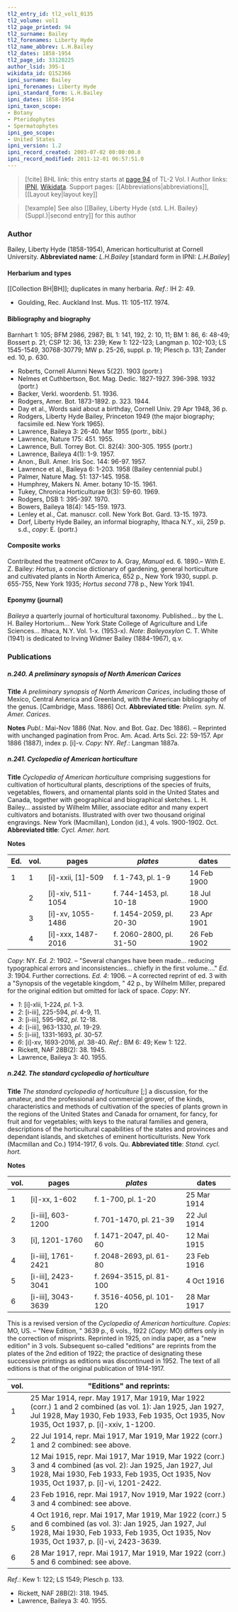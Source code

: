 ```yaml
---
tl2_entry_id: tl2_vol1_0135
tl2_volume: vol1
tl2_page_printed: 94
tl2_surname: Bailey
tl2_forenames: Liberty Hyde
tl2_name_abbrev: L.H.Bailey
tl2_dates: 1858-1954
tl2_page_id: 33120225
author_lsid: 395-1
wikidata_id: Q152366
ipni_surname: Bailey
ipni_forenames: Liberty Hyde
ipni_standard_form: L.H.Bailey
ipni_dates: 1858-1954
ipni_taxon_scope: 
- Botany
- Pteridophytes
- Spermatophytes
ipni_geo_scope: 
- United States
ipni_version: 1.2
ipni_record_created: 2003-07-02 00:00:00.0
ipni_record_modified: 2011-12-01 06:57:51.0
---
```


> [!cite] BHL link: this entry starts at [page 94](https://www.biodiversitylibrary.org/page/33120225) of TL-2 Vol. I
> Author links: [IPNI](https://www.ipni.org/a/395-1), [Wikidata](https://www.wikidata.org/wiki/Q152366). Support pages: [[Abbreviations|abbreviations]], [[Layout key|layout key]]

> [!example] See also [[Bailey, Liberty Hyde {std. L.H. Bailey} (Suppl.)|second entry]] for this author

### Author

Bailey, Liberty Hyde (1858-1954), American horticulturist at Cornell University. 
**Abbreviated name**: *L.H.Bailey* \[standard form in IPNI: *L.H.Bailey*\]

#### Herbarium and types

[[Collection BH|BH]]; duplicates in many herbaria.
*Ref*.: IH 2: 49.
- Goulding, Rec. Auckland Inst. Mus. 11: 105-117. 1974.

#### Bibliography and biography

Barnhart 1: 105; BFM 2986, 2987; BL 1: 141, 192, 2: 10, 11; BM 1: 86, 6: 48-49; Bossert p. 21; CSP 12: 36, 13: 239; Kew 1: 122-123; Langman p. 102-103; LS 1545-1549, 30768-30779; MW p. 25-26, suppl. p. 19; Plesch p. 131; Zander ed. 10, p. 630.
- Roberts, Cornell Alumni News 5(22). 1903 (portr.)
- Nelmes et Cuthbertson, Bot. Mag. Dedic. 1827-1927. 396-398. 1932 (portr.)
- Backer, Verkl. woordenb. 51. 1936.
- Rodgers, Amer. Bot. 1873-1892. p. 323. 1944.
- Day et al., Words said about a birthday, Cornell Univ. 29 Apr 1948, 36 p.
- Rodgers, Liberty Hyde Bailey, Princeton 1949 (the major biography; facsimile ed. New York 1965).
- Lawrence, Baileya 3: 26-40. Mar 1955 (portr., bibl.)
- Lawrence, Nature 175: 451. 1955.
- Lawrence, Bull. Torrey Bot. Cl. 82(4): 300-305. 1955 (portr.)
- Lawrence, Baileya 4(1): 1-9. 1957.
- Anon., Bull. Amer. Iris Soc. 144: 96-97. 1957.
- Lawrence et al., Baileya 6: 1-203. 1958 (Bailey centennial publ.)
- Palmer, Nature Mag. 51: 137-145. 1958.
- Humphrey, Makers N. Amer. botany 10-15. 1961.
- Tukey, Chronica Horticulturae 9(3): 59-60. 1969.
- Rodgers, DSB 1: 395-397. 1970.
- Bowers, Baileya 18(4): 145-159. 1973.
- Lenley et al., Cat. manuscr. coll. New York Bot. Gard. 13-15. 1973.
- Dorf, Liberty Hyde Bailey, an informal biography, Ithaca N.Y., xii, 259 p. s.d., *copy*: E. (portr.)

#### Composite works

Contributed the treatment of*Carex* to A. Gray, *Manual* ed. 6. 1890.– With E. Z. Bailey: *Hortus*, a concise dictionary of gardening, general horticulture and cultivated plants in North America, 652 p., New York 1930, suppl. p. 655-755, New York 1935; *Hortus second* 778 p., New York 1941.

#### Eponymy (journal)

*Baileya* a quarterly journal of horticultural taxonomy. Published... by the L. H. Bailey Hortorium... New York State College of Agriculture and Life Sciences... Ithaca, N.Y. Vol. 1-x. (1953-x).
*Note*: *Baileyoxylon* C. T. White (1941) is dedicated to Irving Widmer Bailey (1884-1967), q.v.

### Publications

##### n.240. A preliminary synopsis of North American Carices

**Title**
*A preliminary synopsis of North American Carices*, including those of Mexico, Central America and Greenland, with the American bibliography of the genus. \[Cambridge, Mass. 1886\] Oct.
**Abbreviated title**: *Prelim. syn. N. Amer. Carices*.

**Notes**
*Publ*.: Mai-Nov 1886 (Nat. Nov. and Bot. Gaz. Dec 1886). – Reprinted with unchanged pagination from Proc. Am. Acad. Arts Sci. 22: 59-157. Apr 1886 (1887), index p. \[i\]-v.
*Copy*: NY.
*Ref*.: Langman 1887a.

##### n.241. Cyclopedia of American horticulture

**Title**
*Cyclopedia of American horticulture* comprising suggestions for cultivation of horticultural plants, descriptions of the species of fruits, vegetables, flowers, and ornamental plants sold in the United States and Canada, together with geographical and biographical sketches. L. H. Bailey... assisted by Wilhelm Miller, associate editor and many expert cultivators and botanists. Illustrated with over two thousand original engravings. New York (Macmillan), London (id.), 4 vols. 1900-1902. Oct.
**Abbreviated title**: *Cycl. Amer. hort.*

**Notes**

|Ed.	|vol.	|pages	|*plates*	|dates|
|---	|---	|---	|---	|---	|
|1	|1	|\[i\]-xxii, \[1\]-509	|f. 1-743, pl. 1-9	|14 Feb 1900|
|	|2	|\[i\]-xiv, 511-1054	|f. 744-1453, pl. 10-18	|18 Jul 1900|
|	|3	|\[i\]-xv, 1055-1486	|f. 1454-2059, pl. 20-30	|23 Apr 1901|
|	|4	|\[i\]-xxx, 1487-2016	|f. 2060-2800, pl. 31-50	|26 Feb 1902|

*Copy*: NY.
*Ed. 2*: 1902. – "Several changes have been made... reducing typographical errors and inconsistencies... chiefly in the first volume...."
*Ed. 3*: 1904. Further corrections.
*Ed. 4*: 1906. – A corrected reprint of ed. 3 with a "Synopsis of the vegetable kingdom, " 42 p., by Wilhelm Miller, prepared for the original edition but omitted for lack of space. *Copy*: NY.
- *1*: \[i\]-xlii, 1-224, *pl*. 1-3.
- *2*: \[i-iii\], 225-594, *pl*. 4-9, 11.
- *3*: \[i-iii\], 595-962, *pl*. 12-18.
- *4*: \[i-iii\], 963-1330, *pl*. 19-29.
- *5*: \[i-iii\], 1331-1693, *pl*. 30-57.
- *6*: \[i\]-xv, 1693-2016, *pl*. 38-40.
*Ref*.: BM 6: 49; Kew 1: 122.
- Rickett, NAF 28B(2): 38. 1945.
- Lawrence, Baileya 3: 40. 1955.

##### n.242. The standard cyclopedia of horticulture

**Title**
*The standard cyclopedia of horticulture* \[;\] a discussion, for the amateur, and the professional and commercial grower, of the kinds, characteristics and methods of cultivation of the species of plants grown in the regions of the United States and Canada for ornament, for fancy, for fruit and for vegetables; with keys to the natural families and genera, descriptions of the horticultural capabilities of the states and provinces and dependant islands, and sketches of eminent horticulturists. New York (Macmillan and Co.) 1914-1917, 6 vols. Qu.
**Abbreviated title**: *Stand. cycl. hort.*

**Notes**

|vol.	|pages	|*plates*	|dates|
|---	|---	|---	|---	|
|1	|\[i\]-xx, 1-602	|f. 1-700, pl. 1-20	|25 Mar 1914|
|2	|\[i-iii\], 603-1200	|f. 701-1470, pl. 21-39	|22 Jul 1914|
|3	|\[i\], 1201-1760	|f. 1471-2047, pl. 40-60	|12 Mai 1915|
|4	|\[i-iii\], 1761-2421	|f. 2048-2693, pl. 61-80	|23 Feb 1916|
|5	|\[i-iii\], 2423-3041	|f. 2694-3515, pl. 81-100	|4 Oct 1916|
|6	|\[i-iii\], 3043-3639	|f. 3516-4056, pl. 101-120	|28 Mar 1917|

This is a revised version of the *Cyclopedia of American horticulture. Copies*: MO, US. – "New Edition, " 3639 p., 6 vols., 1922 (*Copy*: MO) differs only in the correction of misprints.
Reprinted in 1925, on india paper, as a "new edition" in 3 vols. Subsequent so-called "editions" are reprints from the plates of the 2nd edition of 1922; the practice of designating these successive printings as editions was discontinued in 1952. The text of all editions is that of the original publication of 1914-1917.

|vol.	|"Editions" and reprints:|
|---	|---	|
|1	|25 Mar 1914, repr. May 1917, Mar 1919, Mar 1922 (corr.) 1 and 2 combined (as vol. 1): Jan 1925, Jan 1927, Jul 1928, May 1930, Feb 1933, Feb 1935, Oct 1935, Nov 1935, Oct 1937, p. \[i\]-xxiv, 1-1200.|
|2	|22 Jul 1914, repr. Mai 1917, Mar 1919, Mar 1922 (corr.) 1 and 2 combined: see above.|
|3	|12 Mai 1915, repr. Mai 1917, Mar 1919, Mar 1922 (corr.) 3 and 4 combined (as vol. 2): Jan 1925, Jan 1927, Jul 1928, Mai 1930, Feb 1933, Feb 1935, Oct 1935, Nov 1935, Oct 1937, p. \[i\]-vi, 1201-2422.|
|4	|23 Feb 1916, repr. Mai 1917, Nov 1919, Mar 1922 (corr.) 3 and 4 combined: see above.|
|5	|4 Oct 1916, repr. Mai 1917, Mar 1919, Mar 1922 (corr.) 5 and 6 combined (as vol. 3): Jan 1925, Jan 1927, Jul 1928, Mai 1930, Feb 1933, Feb 1935, Oct 1935, Nov 1935, Oct 1937, p. \[i\]-vi, 2423-3639.
|6	|28 Mar 1917, repr. Mai 1917, Mar 1919, Mar 1922 (corr.) 5 and 6 combined: see above.|

*Ref*.: Kew 1: 122; LS 1549; Plesch p. 133.
- Rickett, NAF 28B(2): 318. 1945.
- Lawrence, Baileya 3: 40. 1955.

